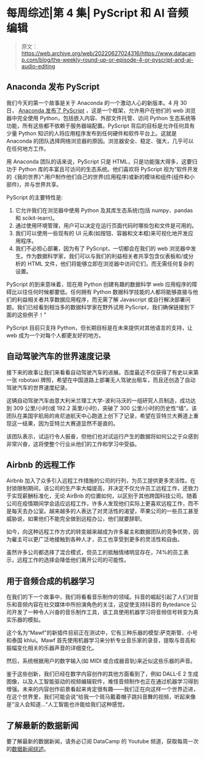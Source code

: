 # 每周综述|第 4 集| PyScript 和 AI 音频编辑

> 原文：<https://web.archive.org/web/20220627024316/https://www.datacamp.com/blog/the-weekly-round-up-or-episode-4-or-pyscript-and-ai-audio-editing>

## Anaconda 发布 PyScript

我们今天的第一个故事是关于 Anaconda 的一个激动人心的新版本。4 月 30 日， [Anaconda 发布了 PyScript](https://web.archive.org/web/20220604042226/https://www.anaconda.com/blog/pyscript-python-in-the-browser) ，这是一个框架，允许用户在他们的 web 浏览器中完全使用 Python，包括嵌入内容、外部文件托管、访问 Python 生态系统等功能，所有这些都不依赖于服务器端配置。PyScript 背后的目标是允许任何具有少量 Python 知识的人将应用程序发布到任何硬件和软件平台上。这就是 Anaconda 的团队选择网络浏览器的原因。浏览器安全、稳定、强大，几乎可以在任何地方工作。

用 Anaconda 团队的话来说，PyScript 只是 HTML，只是功能强大得多，这要归功于 Python 库的丰富且可访问的生态系统。他们喜欢将 PyScript 视为“软件开发的《我的世界》”:用户制作他们自己的世界(应用程序)或新的模块和组件(组件和小部件)，并与世界共享。

PyScript 的主要特性是:

1.  它允许我们在浏览器中使用 Python 及其库生态系统(包括 numpy、pandas 和 scikit-learn)。
2.  通过使用环境管理，用户可以决定在运行页面代码时哪些包和文件是可用的。
3.  我们可以使用一些现有的 UI 元素(如按钮、容器和文本框)来可视化地开发应用程序。
4.  我们不必担心部署，因为有了 PyScript，一切都会在我们的 web 浏览器中发生。作为数据科学家，我们可以与我们的利益相关者共享包含仪表板和/或分析的 HTML 文件，他们将能够立即在浏览器中访问它们，而无需任何复杂的设置。

PyScript 的到来意味着，现在用 Python 创建有趣的数据科学 web 应用程序的障碍比以往任何时候都要低。任何拥有 Python 数据科学技能的人都将能够直接与他们的利益相关者共享数据应用程序，而无需了解 Javascript 或自行解决部署问题。我们已经看到相当多的数据科学家在野外试用 PyScript，我们确保链接到下面的这些例子！"

PyScript 目前只支持 Python，但长期目标是在未来提供对其他语言的支持，让 web 成为一个对每个人都更友好的地方。

## 自动驾驶汽车的世界速度记录

接下来的故事让我们来看看自动驾驶汽车的进展。百度最近不仅获得了有史以来第一张 robotaxi 牌照，希望在中国道路上部署无人驾驶出租车，而且还创造了自动驾驶汽车的世界速度纪录。

这辆自动驾驶汽车由意大利米兰理工大学-波利马沃的一组研究人员制造，成功达到 309 公里/小时(或 192.2 英里/小时)，突破了 300 公里/小时的历史性“墙”。该团队在美国宇航局的肯尼迪航天中心跑道上创下了记录，希望在亚特兰大赛道上重现这一结果，因为亚特兰大赛道显然不是直的。

该团队表示，试运行令人振奋，但他们也对试运行产生的数据将如何公之于众感到非常兴奋，这将使整个行业从他们的工作和学习中受益。

## Airbnb 的远程工作

Airbnb 加入了众多引入远程工作措施的公司的行列，为员工提供更多灵活性。在封锁限制期间，该公司的生产率大幅提高，并决定不仅允许员工远程工作，还致力于实现薪酬标准化，无论 AirBnb 的位置如何，以区别于其他跨国科技公司。随着公司在疫情期间学会适应远程工作，许多人发现他们实际上更喜欢远程工作，而不是每天去办公室。越来越多的人表达了对灵活性的渴望，苹果公司的一些员工甚至威胁说，如果他们不能完全做到远程办公，他们就要辞职。

如今，向这种远程工作方式的转变越来越成为许多雇主和数据团队的竞争优势，因为雇主可以更广泛地接触到各种人才，员工也享受到更多的灵活性和自由。

虽然许多公司都选择了混合模式，但员工的抵触情绪明显存在，74%的员工表示，远程工作的选择会降低他们离开公司的可能性。

## 用于音频合成的机器学习

在我们的下一个故事中，我们将看看音乐制作的领域。抖音的崛起引起了人们对音乐和音频内容在社交媒体中所扮演角色的关注，这促使支持抖音的 Bytedance 公司开发了一种令人兴奋的音乐制作工具，该工具使用机器学习将音频信号转变为真实乐器的模拟。

这个名为“Mawf”的新插件目前正在测试中，它有三种乐器的模型:萨克斯管、小号和泰国 khlui。Mawf 首先使用机器学习来分析专业音乐家的录音，提取与音高和振幅变化相关的乐器声音的详细变化。

然后，系统根据用户的数字输入(如 MIDI 或合成器音轨)来近似这些乐器的声音。

鉴于这些创新，我们已经在数字内容创作的其他方面看到了，例如 DALL-E 2 生成图像，以及人工智能驱动的视频编辑软件，难怪音频制作也正在通过机器学习得到增强。未来的内容创作前景看起来肯定很有趣——我们正在向这样一个世界迈进，在这个世界里，我们可能会说“给我一个斑马戴着帽子跳抖音舞的视频，听起来像是”没人会知道...“人工智能也许能给我们这种感觉。

## 了解最新的数据新闻

要了解最新的数据新闻，请务必订阅 DataCamp 的 Youtube 频道，获取每周一次的[数据新闻综述](https://web.archive.org/web/20220604042226/https://www.youtube.com/channel/UC79Gv3mYp6zKiSwYemEik9A)。